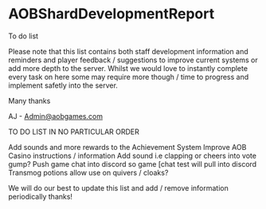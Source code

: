 # AOBShardDevelopmentReport
To do list

Please note that this list contains both staff development information and reminders and player feedback / suggestions to improve current systems or add more depth to the server. Whilst we would love to instantly complete every task on here some may require more though / time to progress and implement safetly into the server.

Many thanks

AJ - Admin@aobgames.com

TO DO LIST IN NO PARTICULAR ORDER

Add sounds and more rewards to the Achievement System
Improve AOB Casino instructions / information
Add sound i.e clapping or cheers into vote gump?
Push game chat into discord so game [chat test will pull into discord
Transmog potions allow use on quivers / cloaks?

We will do our best to update this list and add / remove information periodically thanks!
